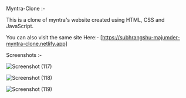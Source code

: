 Myntra-Clone :-

This is a clone of myntra's website created using HTML, CSS and JavaScript.


You can also visit the same site 
Here:- 
    [https://subhrangshu-majumder-myntra-clone.netlify.app]


Screenshots :- 

![Screenshot (117)](https://github.com/subhrangshu9/myntra_clone/assets/74654165/8a1d7f0b-9441-453a-8143-118557495b67)

![Screenshot (118)](https://github.com/subhrangshu9/myntra_clone/assets/74654165/6ccb1df5-2538-40b2-a604-ab433a16fac9)

![Screenshot (119)](https://github.com/subhrangshu9/myntra_clone/assets/74654165/5d90445c-9311-45ca-85bc-caf26d013cd4)


